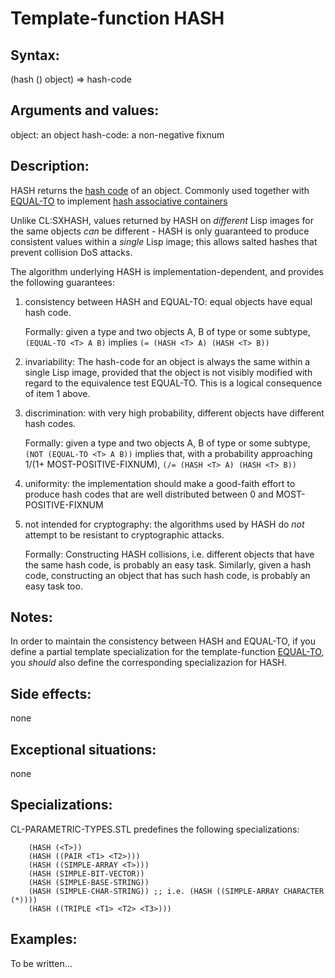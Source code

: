 Template-function HASH
======================

Syntax:
-------
(hash (<t>) object) => hash-code

Arguments and values:
--------------------
object:    an object
hash-code: a non-negative fixnum

Description:
------------
HASH returns the [hash code](http://en.wikipedia.com/wiki/Hash_function) of an object.
Commonly used together with [EQUAL-TO](equal-to.md)
to implement [hash associative containers](hash-set-or-map.md)

Unlike CL:SXHASH, values returned by HASH on *different* Lisp images
for the same objects *can* be different - HASH is only guaranteed
to produce consistent values within a *single* Lisp image;
this allows salted hashes that prevent collision DoS attacks.

The algorithm underlying HASH is implementation-dependent,
and provides the following guarantees:

1. consistency between HASH and EQUAL-TO: equal objects have equal hash code.

   Formally: given a type <T> and two objects A, B of type <T> or some subtype,
   `(EQUAL-TO <T> A B)` implies `(= (HASH <T> A) (HASH <T> B))`

2. invariability: The hash-code for an object is always the same within a single
   Lisp image, provided that the object is not visibly modified with regard to
   the equivalence test EQUAL-TO. This is a logical consequence of item 1 above.

3. discrimination: with very high probability, different objects
   have different hash codes.
  
   Formally: given a type <T> and two objects A, B of type <T> or some subtype,
   `(NOT (EQUAL-TO <T> A B))` implies that, with a probability approaching
   1/(1+ MOST-POSITIVE-FIXNUM), `(/= (HASH <T> A) (HASH <T> B))`
   
4. uniformity: the implementation should make a good-faith effort to produce
   hash codes that are well distributed between 0 and MOST-POSITIVE-FIXNUM

5. not intended for cryptography: the algorithms used by HASH do *not* attempt
   to be resistant to cryptographic attacks.

   Formally:
   Constructing HASH collisions, i.e. different objects that have the same hash code,
   is probably an easy task.
   Similarly, given a hash code, constructing an object that has such hash code,
   is probably an easy task too.

Notes:
------
In order to maintain the consistency between HASH and EQUAL-TO, if you define
a partial template specialization for the template-function [EQUAL-TO](equal-to.md),
you *should* also define the corresponding specializazion for HASH.

Side effects:
-------------
none

Exceptional situations:
-----------------------
none

Specializations:
----------------
CL-PARAMETRIC-TYPES.STL predefines the following specializations:

        (HASH (<T>))
        (HASH ((PAIR <T1> <T2>)))
        (HASH ((SIMPLE-ARRAY <T>)))
        (HASH (SIMPLE-BIT-VECTOR))
        (HASH (SIMPLE-BASE-STRING))
        (HASH (SIMPLE-CHAR-STRING)) ;; i.e. (HASH ((SIMPLE-ARRAY CHARACTER (*))))
        (HASH ((TRIPLE <T1> <T2> <T3>)))

Examples:
---------
To be written...